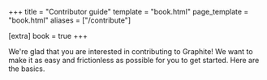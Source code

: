 +++
title = "Contributor guide"
template = "book.html"
page_template = "book.html"
aliases = ["/contribute"]

[extra]
book = true
+++

We're glad that you are interested in contributing to Graphite! We want to make it as easy and frictionless as possible for you to get started. Here are the basics.
